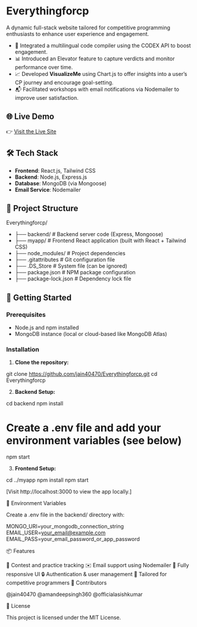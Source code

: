 # Everythingforcp

A dynamic full-stack website tailored for competitive programming enthusiasts to enhance user experience and engagement.

- 🧠 Integrated a multilingual code compiler using the CODEX API to boost engagement.
- 📊 Introduced an Elevator feature to capture verdicts and monitor performance over time.
- 📈 Developed **VisualizeMe** using Chart.js to offer insights into a user’s CP journey and encourage goal-setting.
- 📬 Facilitated workshops with email notifications via Nodemailer to improve user satisfaction.


## 🌐 Live Demo

👉 [Visit the Live Site](https://everythingforcp.netlify.app)

## 🛠️ Tech Stack

- **Frontend**: React.js, Tailwind CSS
- **Backend**: Node.js, Express.js
- **Database**: MongoDB (via Mongoose)
- **Email Service**: Nodemailer

## 📁 Project Structure

Everythingforcp/

- ├── backend/               # Backend server code (Express, Mongoose)
- ├── myapp/                 # Frontend React application (built with React + Tailwind CSS)
- ├── node_modules/          # Project dependencies
- ├── .gitattributes         # Git configuration file
- ├── .DS_Store              # System file (can be ignored)
- ├── package.json           # NPM package configuration
- ├── package-lock.json      # Dependency lock file


## 🚀 Getting Started

### Prerequisites

- Node.js and npm installed
- MongoDB instance (local or cloud-based like MongoDB Atlas)

### Installation

1. **Clone the repository:**

git clone https://github.com/jain40470/Everythingforcp.git
cd Everythingforcp

2. **Backend Setup:**

cd backend
npm install
# Create a .env file and add your environment variables (see below)
npm start

3. **Frontend Setup:**

cd ../myapp
npm install
npm start

[Visit http://localhost:3000 to view the app locally.]

🔐 Environment Variables

Create a .env file in the backend/ directory with:

MONGO_URI=your_mongodb_connection_string
EMAIL_USER=your_email@example.com
EMAIL_PASS=your_email_password_or_app_password

📦 Features

📅 Contest and practice tracking
✉️ Email support using Nodemailer
📱 Fully responsive UI
🔒 Authentication & user management
🎯 Tailored for competitive programmers
🤝 Contributors

@jain40470
@amandeepsingh360
@officialasishkumar

📄 License

This project is licensed under the MIT License.


